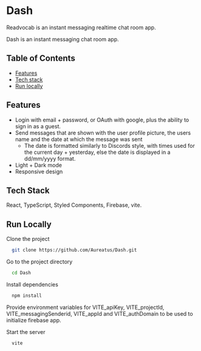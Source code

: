 # Dash
Readvocab is an instant messaging realtime chat room app.

Dash is an instant messaging chat room app.

## Table of Contents
* [Features](#features)
* [Tech stack](#tech-stack)
* [Run locally](#run-locally)

## Features
- Login with email + password, or OAuth with google, plus the ability to sign in as a guest.
- Send messages that are shown with the user profile picture, the users name and the date at which the message was sent
  - The date is formatted similarly to Discords style, with times used for the current day + yesterday, else the date is displayed in a dd/mm/yyyy format.
- Light + Dark mode
- Responsive design

## Tech Stack

React, TypeScript, Styled Components, Firebase, vite.

## Run Locally

Clone the project

```bash
  git clone https://github.com/Aureatus/Dash.git
```

Go to the project directory

```bash
  cd Dash
```

Install dependencies

```bash
  npm install
```

Provide environment variables for VITE_apiKey, VITE_projectId, VITE_messagingSenderid, VITE_appId and VITE_authDomain to be used to initialize firebase app.

Start the server

```bash
  vite
```
